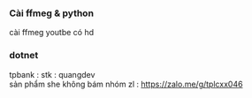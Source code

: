 
### Cài ffmeg & python 
cài ffmeg youtbe có hd 
### dotnet 
tpbank : stk : quangdev <br>
sản phẩm she không bám 
nhóm zl : https://zalo.me/g/tplcxx046
